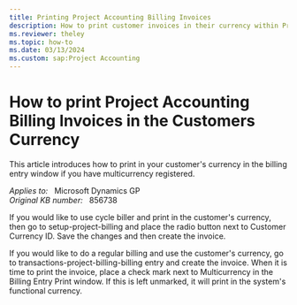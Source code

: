 ```yaml
---
title: Printing Project Accounting Billing Invoices
description: How to print customer invoices in their currency within Project Accounting.
ms.reviewer: theley
ms.topic: how-to
ms.date: 03/13/2024
ms.custom: sap:Project Accounting
---
```

# How to print Project Accounting Billing Invoices in the Customers Currency

This article introduces how to print in your customer's currency in the billing entry window if you have multicurrency registered.

_Applies to:_ &nbsp; Microsoft Dynamics GP  
_Original KB number:_ &nbsp; 856738

If you would like to use cycle biller and print in the customer's currency, then go to setup-project-billing and place the radio button next to Customer Currency ID. Save the changes and then create the invoice.

If you would like to do a regular billing and use the customer's currency, go to transactions-project-billing-billing entry and create the invoice. When it is time to print the invoice, place a check mark next to Multicurrency in the Billing Entry Print window. If this is left unmarked, it will print in the system's functional currency.
